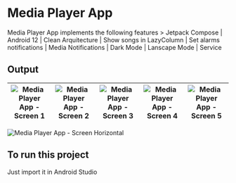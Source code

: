 # Media Player App
Media Player App implements the following features > Jetpack Compose | Android 12 | Clean Arquitecture | Show songs in LazyColumn | Set alarms notifications | Media Notifications | Dark Mode | Lanscape Mode | Service


## Output 
![Media Player App - Screen 1](https://res.cloudinary.com/duslwidi8/image/upload/v1647174471/1_bxxf6h.jpg) | ![Media Player App - Screen 2](https://res.cloudinary.com/duslwidi8/image/upload/v1647174471/2_dwpjrw.jpg)| ![Media Player App - Screen 3](https://res.cloudinary.com/duslwidi8/image/upload/v1647174471/3_hvgaam.jpg)| ![Media Player App - Screen 4](https://res.cloudinary.com/duslwidi8/image/upload/v1647174471/4_nbwkrq.jpg)| ![Media Player App - Screen 5](https://res.cloudinary.com/duslwidi8/image/upload/v1647174471/5_mdz5fy.jpg)
:-------------------------:|:-------------------------:|:-------------------------:|:-------------------------:|:-------------------------:|

![Media Player App - Screen Horizontal](https://res.cloudinary.com/duslwidi8/image/upload/v1647175888/SharedScreenshot_tmcm7u.jpg)

## To run this project 
Just import it in Android Studio
